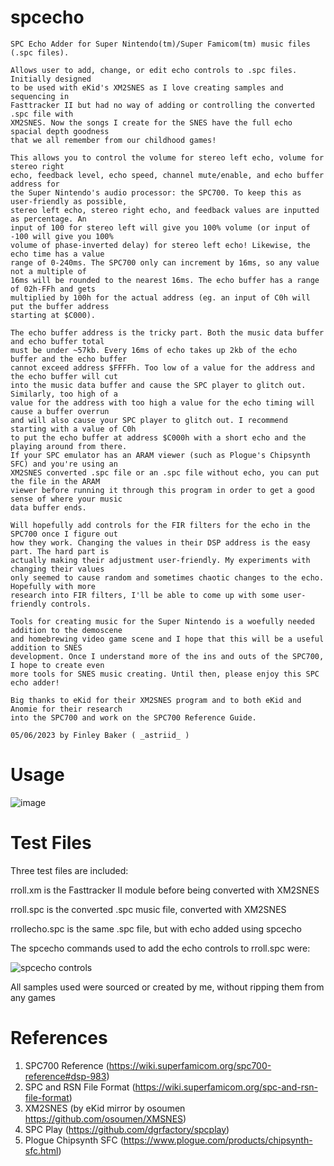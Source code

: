# spcecho

    SPC Echo Adder for Super Nintendo(tm)/Super Famicom(tm) music files (.spc files).

    Allows user to add, change, or edit echo controls to .spc files. Initially designed
    to be used with eKid's XM2SNES as I love creating samples and sequencing in 
    Fasttracker II but had no way of adding or controlling the converted .spc file with
    XM2SNES. Now the songs I create for the SNES have the full echo spacial depth goodness
    that we all remember from our childhood games!

    This allows you to control the volume for stereo left echo, volume for stereo right
    echo, feedback level, echo speed, channel mute/enable, and echo buffer address for
    the Super Nintendo's audio processor: the SPC700. To keep this as user-friendly as possible, 
    stereo left echo, stereo right echo, and feedback values are inputted as percentage. An 
    input of 100 for stereo left will give you 100% volume (or input of -100 will give you 100% 
    volume of phase-inverted delay) for stereo left echo! Likewise, the echo time has a value
    range of 0-240ms. The SPC700 only can increment by 16ms, so any value not a multiple of
    16ms will be rounded to the nearest 16ms. The echo buffer has a range of 02h-FFh and gets
    multiplied by 100h for the actual address (eg. an input of C0h will put the buffer address
    starting at $C000).

    The echo buffer address is the tricky part. Both the music data buffer and echo buffer total
    must be under ~57kb. Every 16ms of echo takes up 2kb of the echo buffer and the echo buffer
    cannot exceed address $FFFFh. Too low of a value for the address and the echo buffer will cut 
    into the music data buffer and cause the SPC player to glitch out. Similarly, too high of a 
    value for the address with too high a value for the echo timing will cause a buffer overrun 
    and will also cause your SPC player to glitch out. I recommend starting with a value of C0h 
    to put the echo buffer at address $C000h with a short echo and the playing around from there. 
    If your SPC emulator has an ARAM viewer (such as Plogue's Chipsynth SFC) and you're using an
    XM2SNES converted .spc file or an .spc file without echo, you can put the file in the ARAM
    viewer before running it through this program in order to get a good sense of where your music
    data buffer ends.

    Will hopefully add controls for the FIR filters for the echo in the SPC700 once I figure out 
    how they work. Changing the values in their DSP address is the easy part. The hard part is 
    actually making their adjustment user-friendly. My experiments with changing their values
    only seemed to cause random and sometimes chaotic changes to the echo. Hopefully with more
    research into FIR filters, I'll be able to come up with some user-friendly controls.

    Tools for creating music for the Super Nintendo is a woefully needed addition to the demoscene
    and homebrewing video game scene and I hope that this will be a useful addition to SNES 
    development. Once I understand more of the ins and outs of the SPC700, I hope to create even
    more tools for SNES music creating. Until then, please enjoy this SPC echo adder!

    Big thanks to eKid for their XM2SNES program and to both eKid and Anomie for their research
    into the SPC700 and work on the SPC700 Reference Guide.

    05/06/2023 by Finley Baker ( _astriid_ )
    
# Usage
![image](https://user-images.githubusercontent.com/98296288/236651901-a60aae62-8402-4719-aa9e-026fa2d16f6e.png)

# Test Files
Three test files are included:

rroll.xm is the Fasttracker II module before being converted with XM2SNES

rroll.spc is the converted .spc music file, converted with XM2SNES

rrollecho.spc is the same .spc file, but with echo added using spcecho

The spcecho commands used to add the echo controls to rroll.spc were:

![spcecho controls](https://user-images.githubusercontent.com/98296288/236652468-f4251050-9e00-4120-9be0-6c524a4b19e1.png)

All samples used were sourced or created by me, without ripping them from any games

# References
1. SPC700 Reference (https://wiki.superfamicom.org/spc700-reference#dsp-983)
2. SPC and RSN File Format (https://wiki.superfamicom.org/spc-and-rsn-file-format)
3. XM2SNES (by eKid mirror by osoumen https://github.com/osoumen/XMSNES)
4. SPC Play (https://github.com/dgrfactory/spcplay)
5. Plogue Chipsynth SFC (https://www.plogue.com/products/chipsynth-sfc.html)

